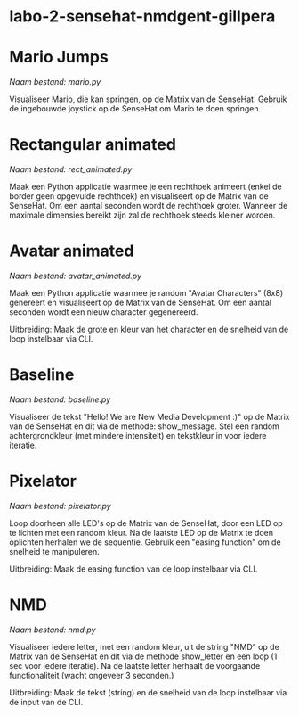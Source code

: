 # labo-2-sensehat-nmdgent-gillpera


# Mario Jumps
*Naam bestand: mario.py*

Visualiseer Mario, die kan springen, op de Matrix van de SenseHat. Gebruik de ingebouwde joystick op de SenseHat om Mario te doen springen.

# Rectangular animated
*Naam bestand: rect_animated.py*

Maak een Python applicatie waarmee je een rechthoek animeert (enkel de border geen opgevulde rechthoek) en visualiseert op de Matrix van de SenseHat. Om een aantal seconden wordt de rechthoek groter. Wanneer de maximale dimensies bereikt zijn zal de rechthoek steeds kleiner worden.

# Avatar animated
*Naam bestand: avatar_animated.py*

Maak een Python applicatie waarmee je random "Avatar Characters" (8x8) genereert en visualiseert op de Matrix van de SenseHat. Om een aantal seconden wordt een nieuw character gegenereerd.

Uitbreiding: Maak de grote en kleur van het character en de snelheid van de loop instelbaar via CLI.

# Baseline
*Naam bestand: baseline.py*

Visualiseer de tekst "Hello! We are New Media Development :)" op de Matrix van de SenseHat en dit via de methode: show_message.
Stel een random achtergrondkleur (met mindere intensiteit) en tekstkleur in voor iedere iteratie.


# Pixelator
*Naam bestand: pixelator.py*

Loop doorheen alle LED's op de Matrix van de SenseHat, door een LED op te lichten met een random kleur. Na de laatste LED op de Matrix te doen oplichten herhalen we de sequentie. Gebruik een "easing function" om de snelheid te manipuleren.

Uitbreiding: Maak de easing function van de loop instelbaar via CLI.


# NMD
*Naam bestand: nmd.py*

Visualiseer iedere letter, met een random kleur, uit de string "NMD" op de Matrix van de SenseHat en dit via de methode show_letter en een loop (1 sec voor iedere iteratie). Na de laatste letter herhaalt de voorgaande functionaliteit (wacht ongeveer 3 seconden.)

Uitbreiding: Maak de tekst (string) en de snelheid van de loop instelbaar via de input van de CLI.